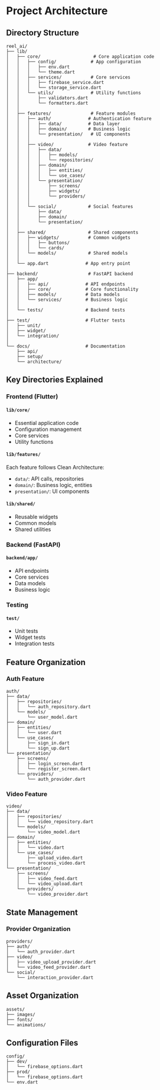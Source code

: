 # Project Architecture

## Directory Structure

```
reel_ai/
├── lib/
│   ├── core/                    # Core application code
│   │   ├── config/             # App configuration
│   │   │   ├── env.dart
│   │   │   └── theme.dart
│   │   ├── services/           # Core services
│   │   │   ├── firebase_service.dart
│   │   │   └── storage_service.dart
│   │   └── utils/              # Utility functions
│   │       ├── validators.dart
│   │       └── formatters.dart
│   │
│   ├── features/               # Feature modules
│   │   ├── auth/              # Authentication feature
│   │   │   ├── data/          # Data layer
│   │   │   ├── domain/        # Business logic
│   │   │   └── presentation/   # UI components
│   │   │
│   │   ├── video/             # Video feature
│   │   │   ├── data/
│   │   │   │   ├── models/
│   │   │   │   └── repositories/
│   │   │   ├── domain/
│   │   │   │   ├── entities/
│   │   │   │   └── use_cases/
│   │   │   └── presentation/
│   │   │       ├── screens/
│   │   │       ├── widgets/
│   │   │       └── providers/
│   │   │
│   │   └── social/            # Social features
│   │       ├── data/
│   │       ├── domain/
│   │       └── presentation/
│   │
│   ├── shared/                # Shared components
│   │   ├── widgets/           # Common widgets
│   │   │   ├── buttons/
│   │   │   └── cards/
│   │   └── models/            # Shared models
│   │
│   └── app.dart              # App entry point
│
├── backend/                   # FastAPI backend
│   ├── app/
│   │   ├── api/              # API endpoints
│   │   ├── core/             # Core functionality
│   │   ├── models/           # Data models
│   │   └── services/         # Business logic
│   │
│   └── tests/                # Backend tests
│
├── test/                     # Flutter tests
│   ├── unit/
│   ├── widget/
│   └── integration/
│
└── docs/                     # Documentation
    ├── api/
    ├── setup/
    └── architecture/
```

## Key Directories Explained

### Frontend (Flutter)

#### `lib/core/`
- Essential application code
- Configuration management
- Core services
- Utility functions

#### `lib/features/`
Each feature follows Clean Architecture:
- `data/`: API calls, repositories
- `domain/`: Business logic, entities
- `presentation/`: UI components

#### `lib/shared/`
- Reusable widgets
- Common models
- Shared utilities

### Backend (FastAPI)

#### `backend/app/`
- API endpoints
- Core services
- Data models
- Business logic

### Testing

#### `test/`
- Unit tests
- Widget tests
- Integration tests

## Feature Organization

### Auth Feature
```
auth/
├── data/
│   ├── repositories/
│   │   └── auth_repository.dart
│   └── models/
│       └── user_model.dart
├── domain/
│   ├── entities/
│   │   └── user.dart
│   └── use_cases/
│       ├── sign_in.dart
│       └── sign_up.dart
└── presentation/
    ├── screens/
    │   ├── login_screen.dart
    │   └── register_screen.dart
    └── providers/
        └── auth_provider.dart
```

### Video Feature
```
video/
├── data/
│   ├── repositories/
│   │   └── video_repository.dart
│   └── models/
│       └── video_model.dart
├── domain/
│   ├── entities/
│   │   └── video.dart
│   └── use_cases/
│       ├── upload_video.dart
│       └── process_video.dart
└── presentation/
    ├── screens/
    │   ├── video_feed.dart
    │   └── video_upload.dart
    └── providers/
        └── video_provider.dart
```

## State Management

### Provider Organization
```
providers/
├── auth/
│   └── auth_provider.dart
├── video/
│   ├── video_upload_provider.dart
│   └── video_feed_provider.dart
└── social/
    └── interaction_provider.dart
```

## Asset Organization
```
assets/
├── images/
├── fonts/
└── animations/
```

## Configuration Files
```
config/
├── dev/
│   └── firebase_options.dart
├── prod/
│   └── firebase_options.dart
└── env.dart
``` 